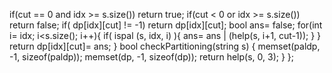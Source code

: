 if(cut == 0 and idx >= s.size()) return true;
if(cut < 0 or idx >= s.size()) return false;
if( dp[idx][cut] != -1) return dp[idx][cut];
bool ans= false;
for(int i= idx; i<s.size(); i++){
if( ispal (s, idx, i) ){
ans= ans | (help(s, i+1, cut-1));
}
}
return dp[idx][cut]= ans;
}
bool checkPartitioning(string s) {
memset(paldp, -1, sizeof(paldp));
memset(dp, -1, sizeof(dp));
return help(s, 0, 3);
}
};
```